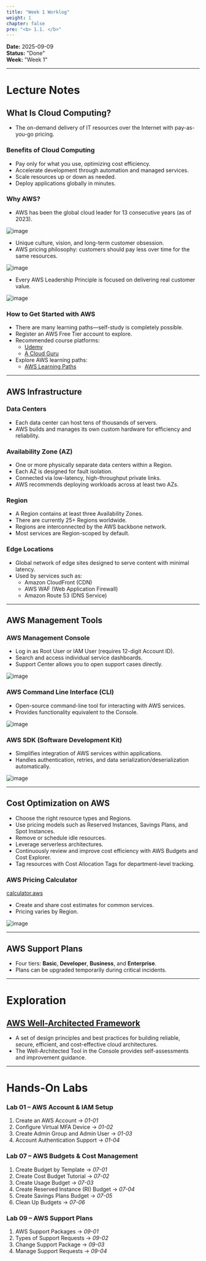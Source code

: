 ```yaml
---
title: "Week 1 Worklog"
weight: 1
chapter: false
pre: "<b> 1.1. </b>"
---
```


**Date:** 2025-09-09  
**Status:** "Done"  
**Week:** "Week 1"  

---

# **Lecture Notes**

## What Is Cloud Computing?

- The on-demand delivery of IT resources over the Internet with pay-as-you-go pricing.

### Benefits of Cloud Computing
- Pay only for what you use, optimizing cost efficiency.  
- Accelerate development through automation and managed services.  
- Scale resources up or down as needed.  
- Deploy applications globally in minutes.

### Why AWS?

- AWS has been the global cloud leader for 13 consecutive years (as of 2023).

![image](/images/1-Worklog/Week1/385db477-c0f2-419e-a85e-33093aeaa46c.png)

- Unique culture, vision, and long-term customer obsession.  
- AWS pricing philosophy: customers should pay less over time for the same resources.

![image](/images/1-Worklog/Week1/57178798-ff37-4e69-a976-000b2f9e1682.png)

- Every AWS Leadership Principle is focused on delivering real customer value.

![image](/images/1-Worklog/Week1/Screenshot_2025-09-10_175302.png)

### How to Get Started with AWS
- There are many learning paths—self-study is completely possible.  
- Register an AWS Free Tier account to explore.  
- Recommended course platforms:  
  - [Udemy](https://udemy.com/)  
  - [A Cloud Guru](https://cloudguru.com/)  
- Explore AWS learning paths:  
  - [AWS Learning Paths](https://aws.amazon.com/training/learning-paths)

---

## AWS Infrastructure

### Data Centers
- Each data center can host tens of thousands of servers.  
- AWS builds and manages its own custom hardware for efficiency and reliability.

### Availability Zone (AZ)
- One or more physically separate data centers within a Region.  
- Each AZ is designed for fault isolation.  
- Connected via low-latency, high-throughput private links.  
- AWS recommends deploying workloads across at least two AZs.

### Region
- A Region contains at least three Availability Zones.  
- There are currently 25+ Regions worldwide.  
- Regions are interconnected by the AWS backbone network.  
- Most services are Region-scoped by default.

### Edge Locations
- Global network of edge sites designed to serve content with minimal latency.  
- Used by services such as:  
  - Amazon CloudFront (CDN)  
  - AWS WAF (Web Application Firewall)  
  - Amazon Route 53 (DNS Service)

---

## AWS Management Tools

### AWS Management Console
- Log in as Root User or IAM User (requires 12-digit Account ID).  
- Search and access individual service dashboards.  
- Support Center allows you to open support cases directly.

![image](/images/1-Worklog/Week1/Screenshot_2025-09-11_132420.png)

### AWS Command Line Interface (CLI)
- Open-source command-line tool for interacting with AWS services.  
- Provides functionality equivalent to the Console.

![image](/images/1-Worklog/Week1/image.png)

### AWS SDK (Software Development Kit)
- Simplifies integration of AWS services within applications.  
- Handles authentication, retries, and data serialization/deserialization automatically.

![image](/images/1-Worklog/Week1/image%201.png)

---

## Cost Optimization on AWS

- Choose the right resource types and Regions.  
- Use pricing models such as Reserved Instances, Savings Plans, and Spot Instances.  
- Remove or schedule idle resources.  
- Leverage serverless architectures.  
- Continuously review and improve cost efficiency with AWS Budgets and Cost Explorer.  
- Tag resources with Cost Allocation Tags for department-level tracking.

### AWS Pricing Calculator
[calculator.aws](https://calculator.aws/#/)

- Create and share cost estimates for common services.  
- Pricing varies by Region.

![image](/images/1-Worklog/Week1/image%202.png)

---

## AWS Support Plans

- Four tiers: **Basic**, **Developer**, **Business**, and **Enterprise**.  
- Plans can be upgraded temporarily during critical incidents.

---

# **Exploration**

## [AWS Well-Architected Framework](https://docs.aws.amazon.com/wellarchitected)
- A set of design principles and best practices for building reliable, secure, efficient, and cost-effective cloud architectures.  
- The Well-Architected Tool in the Console provides self-assessments and improvement guidance.

---

# **Hands-On Labs**

### Lab 01 – AWS Account & IAM Setup
1. Create an AWS Account → *01-01*  
2. Configure Virtual MFA Device → *01-02*  
3. Create Admin Group and Admin User → *01-03*  
4. Account Authentication Support → *01-04*

### Lab 07 – AWS Budgets & Cost Management
1. Create Budget by Template → *07-01*  
2. Create Cost Budget Tutorial → *07-02*  
3. Create Usage Budget → *07-03*  
4. Create Reserved Instance (RI) Budget → *07-04*  
5. Create Savings Plans Budget → *07-05*  
6. Clean Up Budgets → *07-06*

### Lab 09 – AWS Support Plans
1. AWS Support Packages → *09-01*  
2. Types of Support Requests → *09-02*  
3. Change Support Package → *09-03*  
4. Manage Support Requests → *09-04*
